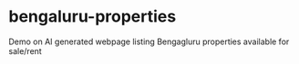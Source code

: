 # bengaluru-properties
Demo on AI generated webpage listing Bengagluru properties available for sale/rent
